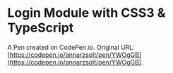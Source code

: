 # Login Module with CSS3 & TypeScript

A Pen created on CodePen.io. Original URL: [https://codepen.io/annarzsolt/pen/YWOgGB](https://codepen.io/annarzsolt/pen/YWOgGB).

